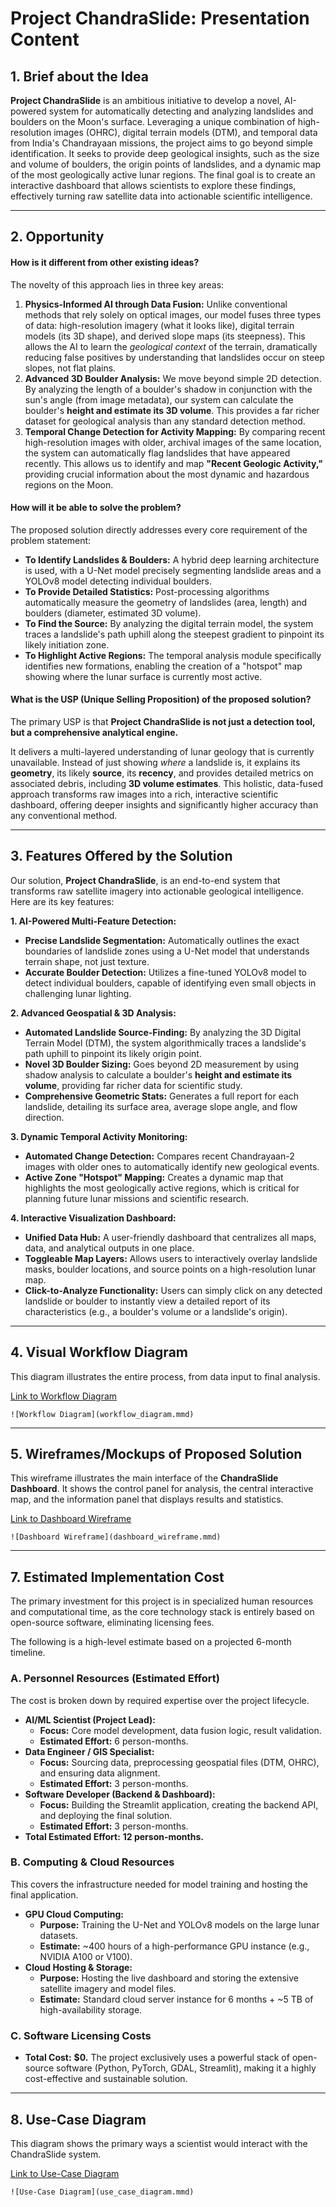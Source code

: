 # Project ChandraSlide: Presentation Content

## 1. Brief about the Idea

**Project ChandraSlide** is an ambitious initiative to develop a novel, AI-powered system for automatically detecting and analyzing landslides and boulders on the Moon's surface. Leveraging a unique combination of high-resolution images (OHRC), digital terrain models (DTM), and temporal data from India's Chandrayaan missions, the project aims to go beyond simple identification. It seeks to provide deep geological insights, such as the size and volume of boulders, the origin points of landslides, and a dynamic map of the most geologically active lunar regions. The final goal is to create an interactive dashboard that allows scientists to explore these findings, effectively turning raw satellite data into actionable scientific intelligence.

---

## 2. Opportunity

#### How is it different from other existing ideas?

The novelty of this approach lies in three key areas:

1.  **Physics-Informed AI through Data Fusion:** Unlike conventional methods that rely solely on optical images, our model fuses three types of data: high-resolution imagery (what it looks like), digital terrain models (its 3D shape), and derived slope maps (its steepness). This allows the AI to learn the *geological context* of the terrain, dramatically reducing false positives by understanding that landslides occur on steep slopes, not flat plains.
2.  **Advanced 3D Boulder Analysis:** We move beyond simple 2D detection. By analyzing the length of a boulder's shadow in conjunction with the sun's angle (from image metadata), our system can calculate the boulder's **height and estimate its 3D volume**. This provides a far richer dataset for geological analysis than any standard detection method.
3.  **Temporal Change Detection for Activity Mapping:** By comparing recent high-resolution images with older, archival images of the same location, the system can automatically flag landslides that have appeared recently. This allows us to identify and map **"Recent Geologic Activity,"** providing crucial information about the most dynamic and hazardous regions on the Moon.

#### How will it be able to solve the problem?

The proposed solution directly addresses every core requirement of the problem statement:

*   **To Identify Landslides & Boulders:** A hybrid deep learning architecture is used, with a U-Net model precisely segmenting landslide areas and a YOLOv8 model detecting individual boulders.
*   **To Provide Detailed Statistics:** Post-processing algorithms automatically measure the geometry of landslides (area, length) and boulders (diameter, estimated 3D volume).
*   **To Find the Source:** By analyzing the digital terrain model, the system traces a landslide's path uphill along the steepest gradient to pinpoint its likely initiation zone.
*   **To Highlight Active Regions:** The temporal analysis module specifically identifies new formations, enabling the creation of a "hotspot" map showing where the lunar surface is currently most active.

#### What is the USP (Unique Selling Proposition) of the proposed solution?

The primary USP is that **Project ChandraSlide is not just a detection tool, but a comprehensive analytical engine.**

It delivers a multi-layered understanding of lunar geology that is currently unavailable. Instead of just showing *where* a landslide is, it explains its **geometry**, its likely **source**, its **recency**, and provides detailed metrics on associated debris, including **3D volume estimates**. This holistic, data-fused approach transforms raw images into a rich, interactive scientific dashboard, offering deeper insights and significantly higher accuracy than any conventional method.

---

## 3. Features Offered by the Solution

Our solution, **Project ChandraSlide**, is an end-to-end system that transforms raw satellite imagery into actionable geological intelligence. Here are its key features:

**1. AI-Powered Multi-Feature Detection:**
*   **Precise Landslide Segmentation:** Automatically outlines the exact boundaries of landslide zones using a U-Net model that understands terrain shape, not just texture.
*   **Accurate Boulder Detection:** Utilizes a fine-tuned YOLOv8 model to detect individual boulders, capable of identifying even small objects in challenging lunar lighting.

**2. Advanced Geospatial & 3D Analysis:**
*   **Automated Landslide Source-Finding:** By analyzing the 3D Digital Terrain Model (DTM), the system algorithmically traces a landslide's path uphill to pinpoint its likely origin point.
*   **Novel 3D Boulder Sizing:** Goes beyond 2D measurement by using shadow analysis to calculate a boulder's **height and estimate its volume**, providing far richer data for scientific study.
*   **Comprehensive Geometric Stats:** Generates a full report for each landslide, detailing its surface area, average slope angle, and flow direction.

**3. Dynamic Temporal Activity Monitoring:**
*   **Automated Change Detection:** Compares recent Chandrayaan-2 images with older ones to automatically identify new geological events.
*   **Active Zone "Hotspot" Mapping:** Creates a dynamic map that highlights the most geologically active regions, which is critical for planning future lunar missions and scientific research.

**4. Interactive Visualization Dashboard:**
*   **Unified Data Hub:** A user-friendly dashboard that centralizes all maps, data, and analytical outputs in one place.
*   **Toggleable Map Layers:** Allows users to interactively overlay landslide masks, boulder locations, and source points on a high-resolution lunar map.
*   **Click-to-Analyze Functionality:** Users can simply click on any detected landslide or boulder to instantly view a detailed report of its characteristics (e.g., a boulder's volume or a landslide's origin).

---

## 4. Visual Workflow Diagram

This diagram illustrates the entire process, from data input to final analysis.

[Link to Workflow Diagram](./workflow_diagram.mmd)

```
![Workflow Diagram](workflow_diagram.mmd)
```

---

## 5. Wireframes/Mockups of Proposed Solution

This wireframe illustrates the main interface of the **ChandraSlide Dashboard**. It shows the control panel for analysis, the central interactive map, and the information panel that displays results and statistics.

[Link to Dashboard Wireframe](./dashboard_wireframe.mmd)

```
![Dashboard Wireframe](dashboard_wireframe.mmd)
```

---

## 7. Estimated Implementation Cost

The primary investment for this project is in specialized human resources and computational time, as the core technology stack is entirely based on open-source software, eliminating licensing fees.

The following is a high-level estimate based on a projected 6-month timeline.

### A. Personnel Resources (Estimated Effort)

The cost is broken down by required expertise over the project lifecycle.

*   **AI/ML Scientist (Project Lead):**
    *   **Focus:** Core model development, data fusion logic, result validation.
    *   **Estimated Effort:** 6 person-months.
*   **Data Engineer / GIS Specialist:**
    *   **Focus:** Sourcing data, preprocessing geospatial files (DTM, OHRC), and ensuring data alignment.
    *   **Estimated Effort:** 3 person-months.
*   **Software Developer (Backend & Dashboard):**
    *   **Focus:** Building the Streamlit application, creating the backend API, and deploying the final solution.
    *   **Estimated Effort:** 3 person-months.
*   **Total Estimated Effort:** **12 person-months.**

### B. Computing & Cloud Resources

This covers the infrastructure needed for model training and hosting the final application.

*   **GPU Cloud Computing:**
    *   **Purpose:** Training the U-Net and YOLOv8 models on the large lunar datasets.
    *   **Estimate:** ~400 hours of a high-performance GPU instance (e.g., NVIDIA A100 or V100).
*   **Cloud Hosting & Storage:**
    *   **Purpose:** Hosting the live dashboard and storing the extensive satellite imagery and model files.
    *   **Estimate:** Standard cloud server instance for 6 months + ~5 TB of high-availability storage.

### C. Software Licensing Costs

*   **Total Cost:** **$0.** The project exclusively uses a powerful stack of open-source software (Python, PyTorch, GDAL, Streamlit), making it a highly cost-effective and sustainable solution.

---

## 8. Use-Case Diagram

This diagram shows the primary ways a scientist would interact with the ChandraSlide system.

[Link to Use-Case Diagram](./use_case_diagram.mmd)

```
![Use-Case Diagram](use_case_diagram.mmd)
``` 